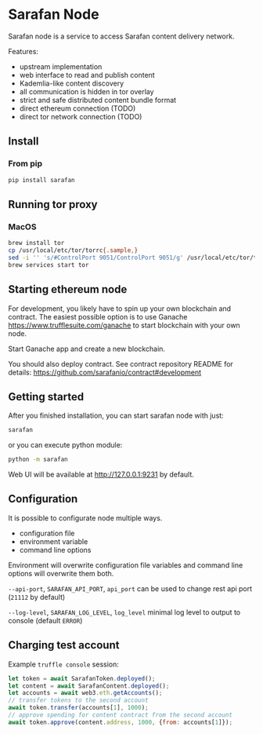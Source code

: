 # Sarafan Node

Sarafan node is a service to access Sarafan content delivery network.

Features:

* upstream implementation
* web interface to read and publish content
* Kademlia-like content discovery
* all communication is hidden in tor overlay
* strict and safe distributed content bundle format
* direct ethereum connection (TODO)
* direct tor network connection (TODO)

## Install

### From pip

```bash
pip install sarafan
```

## Running tor proxy

### MacOS

```bash
brew install tor
cp /usr/local/etc/tor/torrc{.sample,}
sed -i '' 's/#ControlPort 9051/ControlPort 9051/g' /usr/local/etc/tor/torrc
brew services start tor
```

## Starting ethereum node

For development, you likely have to spin up your own blockchain and contract. 
The easiest possible option is to use Ganache https://www.trufflesuite.com/ganache
to start blockchain with your own node.

Start Ganache app and create a new blockchain.

You should also deploy contract. See contract repository README
for details: https://github.com/sarafanio/contract#development

## Getting started

After you finished installation, you can start sarafan node with just:

```bash
sarafan
```

or you can execute python module:

```bash
python -m sarafan
```

Web UI will be available at http://127.0.0.1:9231 by default.

## Configuration

It is possible to configurate node multiple ways. 

* configuration file
* environment variable
* command line options

Environment will overwrite configuration file variables and command line options 
will overwrite them both.

`--api-port`, `SARAFAN_API_PORT`, `api_port` can be used to change rest api port (`21112` by default)

`--log-level`, `SARAFAN_LOG_LEVEL`, `log_level` minimal log level to output to console (default `ERROR`)

## Charging test account

Example `truffle console` session:

```javascript
let token = await SarafanToken.deployed();
let content = await SarafanContent.deployed();
let accounts = await web3.eth.getAccounts();
// transfer tokens to the second account
await token.transfer(accounts[1], 1000);
// approve spending for content contract from the second account
await token.approve(content.address, 1000, {from: accounts[1]});
```
